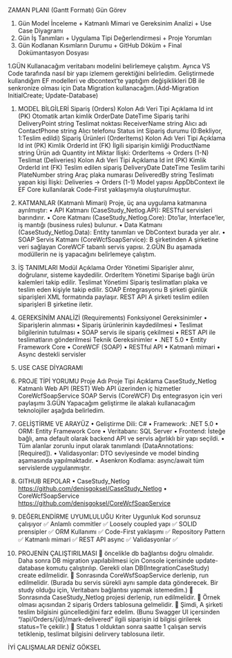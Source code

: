 ﻿ZAMAN PLANI (Gantt Formatı)
Gün	Görev
1. Gün	Model İnceleme + Katmanlı Mimari ve Gereksinim Analizi + Use Case Diyagramı
2. Gün	İş Tanımları + Uygulama Tipi Değerlendirmesi + Proje Yorumları
3. Gün	Kodlanan Kısımların Durumu + GitHub Döküm + Final Dokümantasyon Dosyası

1.GÜN
Kullanacağım veritabanı modelini belirlemeye çalıştım. Ayrıca VS Code tarafında nasıl bir yapı izlemem gerektiğini belirledim. Geliştirmede kullandığım EF modelleri ve dbcontext’te yaptığım değişiklikleri DB  ile senkronize olması için Data Migration kullanacağım.(Add-Migration InitialCreate; Update-Database)
1. MODEL BİLGİLERİ
Sipariş (Orders)
Kolon Adı	Veri Tipi	Açıklama
Id	int (PK)	Otomatik artan kimlik
OrderDate	DateTime	Sipariş tarihi
DeliveryPoint	string	Teslimat noktası
ReceiverName	string	Alıcı adı
ContactPhone	string	Alıcı telefonu
Status	int	Sipariş durumu (0:Bekliyor, 1:Teslim edildi)
 Sipariş Ürünleri (OrderItems)
Kolon Adı	Veri Tipi	Açıklama
Id	int (PK)	Kimlik
OrderId	int (FK)	İlgili siparişin kimliği
ProductName	string	Ürün adı
Quantity	int	Miktar
İlişki: OrderItems → Orders (1-N)
Teslimat (Deliveries)
Kolon Adı	Veri Tipi	Açıklama
Id	int (PK)	Kimlik
OrderId	int (FK)	Teslim edilen sipariş
DeliveryDate	DateTime	Teslim tarihi
PlateNumber	string	Araç plaka numarası
DeliveredBy	string	Teslimatı yapan kişi
İlişki: Deliveries → Orders (1-1) 
Model yapısı AppDbContext ile EF Core kullanılarak Code-First yaklaşımıyla oluşturulmuştur.
2. KATMANLAR (Katmanlı Mimari)
Proje, üç ana uygulama katmanına ayrılmıştır:
•	API Katmanı (CaseStudy_Netlog.API): RESTful servisleri barındırır.
•	Core Katmanı (CaseStudy_Netlog.Core): Dto’lar, Interface’ler, iş mantığı (business rules) bulunur.
•	Data Katmanı (CaseStudy_Netlog.Data): Entity tanımları ve DbContext burada yer alır.
•	SOAP Servis Katmanı (CoreWcfSoapService): B şirketinden A şirketine veri sağlayan CoreWCF tabanlı servis yapısı.
2.GÜN
Bu aşamada modüllerin ne iş yapacağını belirlemeye çalıştım.
3. İŞ TANIMLARI
Modül	Açıklama
Order Yönetimi	Siparişler alınır, doğrulanır, sisteme kaydedilir.
OrderItem Yönetimi	Siparişe bağlı ürün kalemleri takip edilir.
Teslimat Yönetimi	Sipariş teslimatları plaka ve teslim eden kişiyle takip edilir.
SOAP Entegrasyonu	B şirketi günlük siparişleri XML formatında paylaşır.
REST API	A şirketi teslim edilen siparişleri B şirketine iletir.

5. GEREKSİNİM ANALİZİ (Requirements)
Fonksiyonel Gereksinimler
•	Siparişlerin alınması
•	Sipariş ürünlerinin kaydedilmesi
•	Teslimat bilgilerinin tutulması
•	SOAP servis ile sipariş çekilmesi
•	REST API ile teslimatların gönderilmesi
Teknik Gereksinimler
•	.NET 5.0
•	Entity Framework Core
•	CoreWCF (SOAP)
•	RESTful API
•	Katmanlı mimari
•	Async destekli servisler




6. USE CASE DİYAGRAMI
  

7. PROJE TİPİ YORUMU
Proje Adı	Proje Tipi	Açıklama
CaseStudy_Netlog	Katmanlı Web API (REST)	Web API üzerinden iç hizmetler
CoreWcfSoapService	SOAP Servis (CoreWCF)	Dış entegrasyon için veri paylaşımı
3.GÜN
Yapacağım geliştirme ile alakalı kullanacağım teknolojiler aşağıda belirledim.
8. GELİŞTİRME VE ARAYÜZ
•	Geliştirme Dili: C#
•	Framework: .NET 5.0
•	ORM: Entity Framework Core
•	Veritabanı: SQL Server
•	Frontend: İsteğe bağlı, ama default olarak backend API ve servis ağırlıklı bir yapı seçildi.
•	Tüm alanlar zorunlu input olarak tanımlandı (DataAnnotations: [Required]).
•	Validasyonlar: DTO seviyesinde ve model binding aşamasında yapılmaktadır.
•	Asenkron Kodlama: async/await tüm servislerde uygulanmıştır.
9. GITHUB REPOLAR
•	CaseStudy_Netlog
https://github.com/denisgoksel/CaseStudy_Netlog
•	CoreWcfSoapService
https://github.com/denisgoksel/CoreWcfSoapService

10. DEĞERLENDİRME UYUMLULUĞU
Kriter	Uygunluk
Kod sorunsuz çalışıyor	✅
Anlamlı commitler	✅
Loosely coupled yapı	✅
SOLID prensipler	✅
ORM Kullanımı	✅
Code-First yaklaşımı	✅
Repository Pattern	✅
Katmanlı mimari	✅
REST API async	✅
Validasyonlar	✅

11. PROJENİN ÇALIŞTIRILMASI
	öncelikle db bağlantısı doğru olmalıdır. Daha sonra DB migration yapılabilmesi için Console içerisinde update-database komutu çalıştırılıp. Gerekli olan DB(IntegrationCaseStudy) create edilmelidir.
	Sonrasında CoreWsfSoapService derlenip, run edilmelidir. (Burada bu servis sürekli aynı sample data gönderecek. Bir study olduğu için, Veritabanı bağlantısı yapmak istemedim.)
	Sonrasında CaseStudy_Netlog projesi derlenip, run edilmelidir.
	Örnek olması açısından 2 sipariş Orders tablosuna gelmelidir.
	Şimdi, A şirketi teslim bilgisini güncellediğini farz edelim. (Bunu Swagger UI içersinden “/api/Orders/{id}/mark-delivered” ilgili siparişin id bilgisi girilerek status=1’e çekilir.)
	Status 1 olduktan sonra saatte 1 çalışan servis tetiklenip, teslimat bilgisini delirvery tablosuna iletir. 

İYİ ÇALIŞMALAR
DENİZ GÖKSEL
